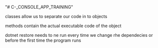 "# C-_CONSOLE_APP_TRAINING" 

classes allow us to separate our code in to objects 

methods contain the actual executable code of the object

dotnet restore needs to ne run every time we change rhe dependecies or before the first time the program runs